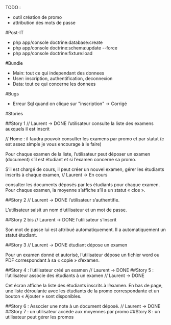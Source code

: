 TODO : 

- outil création de promo
- attribution des mots de passe

#Post-IT

- php app/console doctrine:database:create
- php app/console doctrine:schema:update --force
- php app/console doctrine:fixture:load

#Bundle
- Main: tout ce qui independant des donnees 
- User: inscription, authentification, deconnexion
- Data: tout ce qui concerne les donnees

#Bugs
- Erreur Sql quand on clique sur "inscription" -> Corrigé


#Stories


##Story 1 // Laurent -> DONE 
 l’utilisateur consulte la liste des examens auxquels il est inscrit

// Home : il faudra pouvoir consulter les examens par promo et par statut (c est assez simple je vous encourage à le faire)

Pour chaque examen de la liste, l’utilisateur peut déposer un examen (document) s’il est étudiant et
si l’examen concerne sa promo. 

S’il est chargé de cours, il peut créer un nouvel examen, gérer les
étudiants inscrits à chaque examen, // Laurent -> En cours

consulter les documents déposés par les étudiants pour chaque
examen. Pour chaque examen, la moyenne s’affiche s’il a un statut « clos ».


##Story 2 // Laurent -> DONE 
 l’utilisateur s’authentifie. 

L’utilisateur saisit un nom d’utilisateur et un mot de passe.

##Story 2 bis // Laurent -> DONE 
 l’utilisateur s’inscrit 

Son mot de passe lui est attribué automatiquement. Il a automatiquement un statut étudiant.

##Story 3  // Laurent -> DONE 
 étudiant dépose un examen 

Pour un examen donné et autorisé, l’utilisateur dépose un fichier word ou PDF correspondant à sa
« copie » d’examen.

##Story 4 : l’utilisateur créé un examen // Laurent -> DONE 
##Story 5 : l’utilisateur associe des étudiants à un examen // Laurent -> DONE 

Cet écran affiche la liste des étudiants inscrits à l’examen. En bas de page, une liste déroulante avec
les étudiants de la promo correspondante et un bouton « Ajouter » sont disponibles.

##Story 6 : Associer une note à un document déposé. // Laurent -> DONE 
##Story 7 : un utilisateur accède aux moyennes par promo 
##Story 8 : un utilisateur peut gérer les promos

